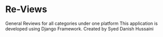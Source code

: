 # Re-Views
General Reviews for all categories  under one platform
This application is developed using Django Framework.
Created by Syed Danish Hussaini
